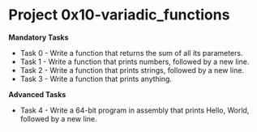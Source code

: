 # Project 0x10-variadic_functions

**Mandatory Tasks**

- Task 0 - Write a function that returns the sum of all its parameters.
- Task 1 - Write a function that prints numbers, followed by a new line.
- Task 2 - Write a function that prints strings, followed by a new line.
- Task 3 - Write a function that prints anything.

**Advanced Tasks**
- Task 4 - Write a 64-bit program in assembly that prints Hello, World, followed by a new line.

